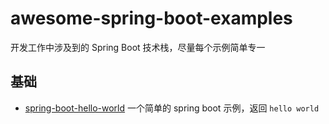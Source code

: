 # awesome-spring-boot-examples

开发工作中涉及到的 Spring Boot 技术栈，尽量每个示例简单专一

## 基础

- [spring-boot-hello-world]() 一个简单的 spring boot 示例，返回 `hello world`
